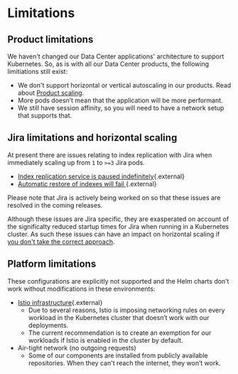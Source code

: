 # Limitations 

## Product limitations
We haven't changed our Data Center applications' architecture to support Kubernetes. So, as is with all our Data Center products, the following limitiations still exist:

* We don't support horizontal or vertical autoscaling in our products. Read about [Product scaling](../userguide/resource_management/RESOURCE_SCALING.md).
* More pods doesn’t mean that the application will be more performant.
* We still have session affinity, so you will need to have a network setup that supports that. 

## Jira limitations and horizontal scaling

At present there are issues relating to index replication with Jira when immediately scaling up from `1` to `>=3` Jira pods.

* [Index replication service is paused indefinitely](https://jira.atlassian.com/browse/JRASERVER-72125){.external}
* [Automatic restore of indexes will fail ](https://jira.atlassian.com/browse/JRASERVER-62669){.external}

Please note that Jira is actively being worked on so that these issues are resolved in the coming releases.
      
Although these issues are Jira specific, they are exasperated on account of the significalty reduced startup times for Jira when running in a Kubernetes cluster. As such these issues can have an impact on horizontal scaling if [you don't take the correct approach](../userguide/resource_management/RESOURCE_SCALING.md/#scaling-jira-safely).

## Platform limitations
These configurations are explicitly not supported and the Helm charts don’t work without modifications in these environments:

* [Istio infrastructure](https://istio.io/latest/docs/ops/deployment/architecture/){.external}
    * Due to several reasons, Istio is imposing networking rules on every workload in the Kubernetes cluster that doesn’t work with our deployments.
    * The current recommendation is to create an exemption for our workloads if Istio is enabled in the cluster by default.
* Air-tight network (no outgoing requests)
    * Some of our components are installed from publicly available repositories. When they can't reach the internet, they won’t work.

